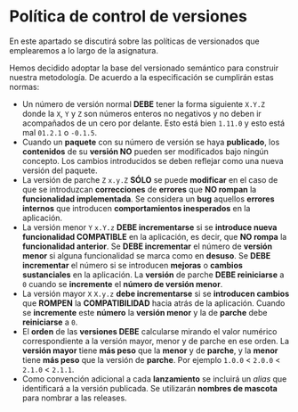 # Política de control de versiones

En este apartado se discutirá sobre las políticas de versionados que emplearemos a lo largo de la asignatura.

Hemos decidido adoptar la base del versionado semántico para construir nuestra metodología.
De acuerdo a la especificación se cumplirán estas normas:

- Un número de versión normal **DEBE** tener la forma siguiente `X.Y.Z` donde la `X`, `Y` y `Z` son números enteros no negativos y no deben ir acompañados de un cero por delante. Esto está bien `1.11.0` y esto está mal `01.2.1` o `-0.1.5`.
- Cuando un **paquete** con su número de versión se haya **publicado**, los **contenidos** de su **versión NO** pueden ser modificados bajo ningún concepto. Los cambios introducidos se deben reflejar como una nueva versión del paquete.
- La versión de parche `Z` `x.y.Z` **SÓLO** se puede **modificar** en el caso de que se introduzcan **correcciones** de **errores** que **NO rompan** la **funcionalidad implementada**. Se considera un **bug** aquellos **errores internos** que introducen **comportamientos inesperados** en la aplicación.
- La versión menor `Y` `x.Y.z` **DEBE incrementarse** si se **introduce nueva funcionalidad COMPATIBLE**  en la aplicación, es decir, que **NO rompa** la **funcionalidad anterior**. Se **DEBE incrementar** el número de **versión menor** si alguna funcionalidad se marca como en **desuso**. Se **DEBE incrementar** el número si se introducen **mejoras** o **cambios sustanciales** en la aplicación. La **versión** de parche **DEBE reiniciarse** a `0` cuando se **incremente** el **número de versión menor**.
- La versión mayor `X` `X.y.z` **debe incrementarse** si se **introducen cambios** que **ROMPEN** la **COMPATIBILIDAD** hacia atrás de la aplicación. Cuando se **incremente** este **número** la **versión menor** y la de **parche** debe **reiniciarse** a `0`.
- El **orden** de las **versiones DEBE** calcularse mirando el valor numérico correspondiente a la versión mayor, menor y de parche en ese orden. La **versión mayor** tiene **más peso** que la **menor** y de **parche**, y la **menor** tiene **más peso** que la versión de **parche**. Por ejemplo `1.0.0` < `2.0.0` < `2.1.0` < `2.1.1`.
- Como convención adicional a cada **lanzamiento** se incluirá un *alias* que identificará a la versión publicada. Se utilizarán **nombres de mascota** para nombrar a las releases.
